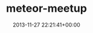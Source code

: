 ---
title:		"meteor-meetup"
mediatype:		"upload"
description:		"TBC"
date:		"2013-11-27 22:21:41+00:00"
album:		"events"
filename:		"meteor-meetup.md"
series:		""
cl_public_id:		"events/meteor-meetup"
cl_version:		1497002599
format:		"tiff"
bytes:		2004632
width:		810
height:		1440
exposure_mode:		"Auto"
program:		"Aperture-priority AE"
aperture:		"2.8"
focal_length:		"98.0 mm"
iso:		"2000"
shutter_speed:		"1/400"
metering:		"Multi-segment"
flash:		"Off, Did not fire"
white_balance:		"Custom"
colour_temp:		"3000"
has_crop:		"false"
orientation:		"Horizontal (normal)"
camera_model:		"NIKON D800"
lens_info:		"70-200mm f/2.8"
artist:		"No artist info"
x_resolution:		"300"
y_resolution:		"300"
---